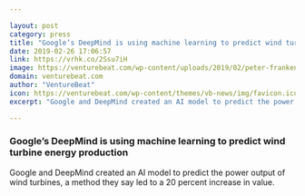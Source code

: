 ```yaml
---

layout: post
category: press
title: "Google’s DeepMind is using machine learning to predict wind turbine energy production"
date: 2019-02-26 17:06:57
link: https://vrhk.co/2Ssu7iH
image: https://venturebeat.com/wp-content/uploads/2019/02/peter-franken-1387532-unsplash.jpg?w=1200&strip=all
domain: venturebeat.com
author: "VentureBeat"
icon: https://venturebeat.com/wp-content/themes/vb-news/img/favicon.ico
excerpt: "Google and DeepMind created an AI model to predict the power output of wind turbines, a method they say led to a 20 percent increase in value."

---
```


### Google’s DeepMind is using machine learning to predict wind turbine energy production

Google and DeepMind created an AI model to predict the power output of wind turbines, a method they say led to a 20 percent increase in value.